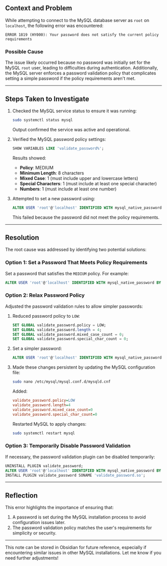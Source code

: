 
## **Context and Problem**

While attempting to connect to the MySQL database server as `root` on `localhost`, the following error was encountered:

```plaintext
ERROR 1819 (HY000): Your password does not satisfy the current policy requirements
```

### **Possible Cause**

The issue likely occurred because no password was initially set for the MySQL `root` user, leading to difficulties during authentication. Additionally, the MySQL server enforces a password validation policy that complicates setting a simple password if the policy requirements aren't met.

---

## **Steps Taken to Investigate**

1. Checked the MySQL service status to ensure it was running:
    
    ```bash
    sudo systemctl status mysql
    ```
    
    Output confirmed the service was active and operational.
    
2. Verified the MySQL password policy settings:
    
    ```sql
    SHOW VARIABLES LIKE 'validate_password%';
    ```
    
    Results showed:
    
    - **Policy**: MEDIUM
    - **Minimum Length**: 8 characters
    - **Mixed Case**: 1 (must include upper and lowercase letters)
    - **Special Characters**: 1 (must include at least one special character)
    - **Numbers**: 1 (must include at least one number)
3. Attempted to set a new password using:
    
    ```sql
    ALTER USER 'root'@'localhost' IDENTIFIED WITH mysql_native_password BY '74532180';
    ```
    
    This failed because the password did not meet the policy requirements.
    

---

## **Resolution**

The root cause was addressed by identifying two potential solutions:

### **Option 1: Set a Password That Meets Policy Requirements**

Set a password that satisfies the `MEDIUM` policy. For example:

```sql
ALTER USER 'root'@'localhost' IDENTIFIED WITH mysql_native_password BY 'Str0ngP@ss!';
```

### **Option 2: Relax Password Policy**

Adjusted the password validation rules to allow simpler passwords:

1. Reduced password policy to `LOW`:
    
    ```sql
    SET GLOBAL validate_password.policy = LOW;
    SET GLOBAL validate_password.length = 4;
    SET GLOBAL validate_password.mixed_case_count = 0;
    SET GLOBAL validate_password.special_char_count = 0;
    ```
    
2. Set a simpler password:
    
    ```sql
    ALTER USER 'root'@'localhost' IDENTIFIED WITH mysql_native_password BY '74532180';
    ```
    
3. Made these changes persistent by updating the MySQL configuration file:
    
    ```bash
    sudo nano /etc/mysql/mysql.conf.d/mysqld.cnf
    ```
    
    Added:
    
    ```ini
    validate_password.policy=LOW
    validate_password.length=4
    validate_password.mixed_case_count=0
    validate_password.special_char_count=0
    ```
    
    Restarted MySQL to apply changes:
    
    ```bash
    sudo systemctl restart mysql
    ```
    

### **Option 3: Temporarily Disable Password Validation**

If necessary, the password validation plugin can be disabled temporarily:

```sql
UNINSTALL PLUGIN validate_password;
ALTER USER 'root'@'localhost' IDENTIFIED WITH mysql_native_password BY '74532180';
INSTALL PLUGIN validate_password SONAME 'validate_password.so';
```

---

## **Reflection**

This error highlights the importance of ensuring that:

1. A password is set during the MySQL installation process to avoid configuration issues later.
2. The password validation policy matches the user's requirements for simplicity or security.

---

This note can be stored in Obsidian for future reference, especially if encountering similar issues in other MySQL installations. Let me know if you need further adjustments!